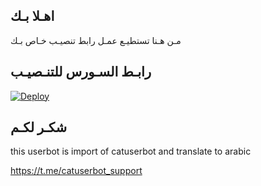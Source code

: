 ## اهـلا بـك
مـن هـنا تستطيـع عمـل رابط تنصيـب خـاص بـك

## رابـط السـورس للتنـصيـب

[![Deploy](https://www.herokucdn.com/deploy/button.svg)](https://heroku.com/deploy?template=https://github.com/Hussein37/jmthon)

## شكـر لكـم 


this userbot is import of catuserbot and translate to arabic

https://t.me/catuserbot_support
